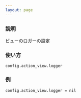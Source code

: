 ```yaml
---
layout: page
---
```

### 説明
ビューのロガーの設定

### 使い方
    config.action_view.logger

### 例
    config.action_view.logger = nil